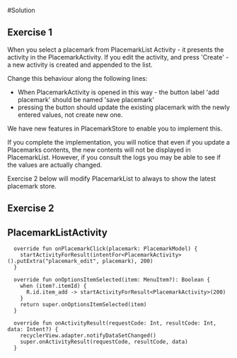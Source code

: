 #Solution


## Exercise 1

When you select a placemark from PlacemarkList Activity - it presents the activity in the PlacemarkActivity. If you edit the activity, and press 'Create' - a new activity is created and appended to the list.

Change this behaviour along the following lines:

- When PlacemarkActivity is opened in this way - the button label 'add placemark' should be named 'save placemark'
- pressing the button should update the existing placemark with the newly entered values, not create  new one. 

We have new features in PlacemarkStore to enable you to implement this. 

If you complete the implementation, you will notice that even if you update a Placemarks contents, the new contents will not be displayed in PlacemarkList. However, if you consult the logs you may be able to see if the values are actually changed. 

Exercise 2 below will modify PlacemarkList to always to show the latest placemark store.


## Exercise 2

## PlacemarkListActivity

~~~
  override fun onPlacemarkClick(placemark: PlacemarkModel) {
    startActivityForResult(intentFor<PlacemarkActivity>().putExtra("placemark_edit", placemark), 200)
  }

  override fun onOptionsItemSelected(item: MenuItem?): Boolean {
    when (item?.itemId) {
      R.id.item_add -> startActivityForResult<PlacemarkActivity>(200)
    }
    return super.onOptionsItemSelected(item)
  }

  override fun onActivityResult(requestCode: Int, resultCode: Int, data: Intent?) {
    recyclerView.adapter.notifyDataSetChanged()
    super.onActivityResult(requestCode, resultCode, data)
  }
~~~

